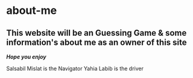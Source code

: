 # about-me

## This website will be  an Guessing Game & some information's about me as an owner of this site

***Hope you enjoy***

Salsabil Mislat is the Navigator
Yahia Labib is the driver 